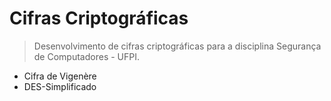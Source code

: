 # Cifras Criptográficas
> Desenvolvimento de cifras criptográficas para a disciplina Segurança de Computadores - UFPI.

- Cifra de Vigenère
- DES-Simplificado
